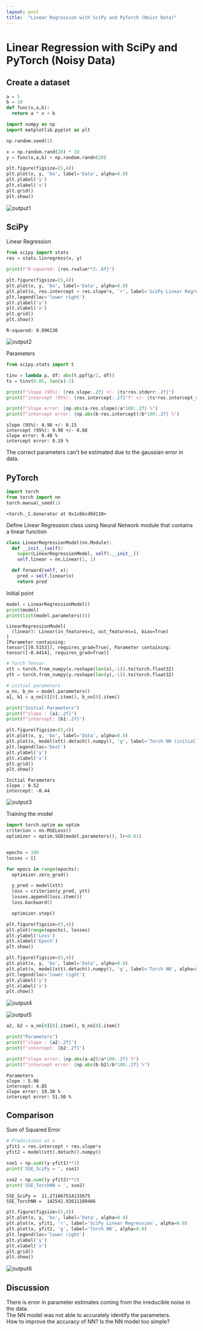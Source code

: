 ```yaml
---
layout: post
title:  "Linear Regression with SciPy and PyTorch (Noist Data)"
---
```



# Linear Regression with SciPy and PyTorch (Noisy Data)

## Create a dataset


```python
a = 5
b = 10
def func(x,a,b):
  return a * x + b
```


```python
import numpy as np
import matplotlib.pyplot as plt

np.random.seed(1)

x = np.random.rand(20) * 10
y = func(x,a,b) + np.random.randn(20)

plt.figure(figsize=(5,4))
plt.plot(x, y, 'bo', label='Data', alpha=0.8)
plt.ylabel('y')
plt.xlabel('x')
plt.grid()
plt.show()
```


![output1](https://github.com/ubettercallsaul/ubettercallsaul.github.io/blob/master/_posts/2023-04-01-Linear_Regression%20SciPy%20vs%20Torch/output1.png?raw=true)


## SciPy

Linear Regression


```python
from scipy import stats
res = stats.linregress(x, y)

print(f"R-squared: {res.rvalue**2:.6f}")

plt.figure(figsize=(5,4))
plt.plot(x, y, 'bo', label='Data', alpha=0.8)
plt.plot(x, res.intercept + res.slope*x, 'r', label='SciPy Linear Regression', alpha=0.8)
plt.legend(loc='lower right')
plt.ylabel('y')
plt.xlabel('x')
plt.grid()
plt.show()

```

    R-squared: 0.996130
    


    
![output2](https://github.com/ubettercallsaul/ubettercallsaul.github.io/blob/master/_posts/2023-04-01-Linear_Regression%20SciPy%20vs%20Torch/output2.png?raw=true)



Parameters


```python
from scipy.stats import t

tinv = lambda p, df: abs(t.ppf(p/2, df))
ts = tinv(0.05, len(x)-2)

print(f"slope (95%): {res.slope:.2f} +/- {ts*res.stderr:.2f}")
print(f"intercept (95%): {res.intercept:.2f}"f" +/- {ts*res.intercept_stderr:.2f}")

print(f"slope error: {np.abs(a-res.slope)/a*100:.2f} %")
print(f"intercept error: {np.abs(b-res.intercept)/b*100:.2f} %")
```

    slope (95%): 4.98 +/- 0.15
    intercept (95%): 9.98 +/- 0.68
    slope error: 0.48 %
    intercept error: 0.19 %

The correct parameters can't be estimated due to the gaussian error in data.




## PyTorch


```python
import torch
from torch import nn 
torch.manual_seed(1)

```




    <torch._C.Generator at 0x1c6bcd0d110>



Define Linear Regression class using Neural Network module that contains a linear function


```python
class LinearRegressionModel(nn.Module):
  def __init__(self):
    super(LinearRegressionModel, self).__init__()
    self.linear = nn.Linear(1, 1)

  def forward(self, x):
    pred = self.linear(x)
    return pred
```

Initial point


```python
model = LinearRegressionModel()
print(model)
print(list(model.parameters()))
```

    LinearRegressionModel(
      (linear): Linear(in_features=1, out_features=1, bias=True)
    )
    [Parameter containing:
    tensor([[0.5153]], requires_grad=True), Parameter containing:
    tensor([-0.4414], requires_grad=True)]
    


```python
# Torch Tensor
xtt = torch.from_numpy(x.reshape(len(x),-1)).to(torch.float32)
ytt = torch.from_numpy(y.reshape(len(y),-1)).to(torch.float32)

# initial parameters
a_nn, b_nn = model.parameters()
a1, b1 = a_nn[0][0].item(), b_nn[0].item()

print("Initial Parameters")
print(f"slope : {a1:.2f}")
print(f"intercept: {b1:.2f}")

plt.figure(figsize=(5,4))
plt.plot(x, y, 'bo', label='Data', alpha=0.8)
plt.plot(x, model(xtt).detach().numpy(), 'g', label='Torch NN (initial)', alpha=0.8)
plt.legend(loc='best')
plt.ylabel('y')
plt.xlabel('x')
plt.grid()
plt.show()

```

    Initial Parameters
    slope : 0.52
    intercept: -0.44
    


    
![output3](https://github.com/ubettercallsaul/ubettercallsaul.github.io/blob/master/_posts/2023-04-01-Linear_Regression%20SciPy%20vs%20Torch/output3.png?raw=true)
    


Training the model


```python
import torch.optim as optim
criterion = nn.MSELoss()
optimizer = optim.SGD(model.parameters(), lr=0.01)


epochs = 100
losses = []

for epocs in range(epochs):
  optimizer.zero_grad()

  y_pred = model(xtt)
  loss = criterion(y_pred, ytt)
  losses.append(loss.item())
  loss.backward()

  optimizer.step()

plt.figure(figsize=(5,4))
plt.plot(range(epochs), losses)
plt.ylabel('Loss')
plt.xlabel('Epoch')
plt.show()

plt.figure(figsize=(5,4))
plt.plot(x, y, 'bo', label='Data', alpha=0.8)
plt.plot(x, model(xtt).detach().numpy(), 'g', label='Torch NN', alpha=0.8)
plt.legend(loc='lower right')
plt.ylabel('y')
plt.xlabel('x')
plt.show()
```


    
![output4](https://github.com/ubettercallsaul/ubettercallsaul.github.io/blob/master/_posts/2023-04-01-Linear_Regression%20SciPy%20vs%20Torch/output4.png?raw=true)
    



    
![output5](https://github.com/ubettercallsaul/ubettercallsaul.github.io/blob/master/_posts/2023-04-01-Linear_Regression%20SciPy%20vs%20Torch/output5.png?raw=true)
    



```python
a2, b2 = a_nn[0][0].item(), b_nn[0].item()

print("Parameters")
print(f"slope : {a2:.2f}")
print(f"intercept: {b2:.2f}")

print(f"slope error: {np.abs(a-a2)/a*100:.2f} %")
print(f"intercept error: {np.abs(b-b2)/b*100:.2f} %")
```

    Parameters
    slope : 5.96
    intercept: 4.85
    slope error: 19.30 %
    intercept error: 51.50 %
    

## Comparison

Sum of Squared Error


```python
# Predictions at x
yfit1 = res.intercept + res.slope*x
yfit2 = model(xtt).detach().numpy()

sse1 = np.sum((y-yfit1)**2)
print('SSE_SciPy = ', sse1)

sse2 = np.sum((y-yfit2)**2)
print('SSE_TorchNN = ', sse2)

```

    SSE_SciPy =  11.271667514133675
    SSE_TorchNN =  142542.92611189466
    


```python
plt.figure(figsize=(5,4))
plt.plot(x, y, 'bo', label='Data', alpha=0.8)
plt.plot(x, yfit1, 'r', label='SciPy Linear Regression', alpha=0.8)
plt.plot(x, yfit2, 'g', label='Torch NN', alpha=0.8)
plt.legend(loc='lower right')
plt.ylabel('y')
plt.xlabel('x')
plt.grid()
plt.show()
```


    
![output6](https://github.com/ubettercallsaul/ubettercallsaul.github.io/blob/master/_posts/2023-04-01-Linear_Regression%20SciPy%20vs%20Torch/output6.png?raw=true)
    
    
## Discussion

There is error in parameter estimates coming from the irreducible noise in the data. <br>
The NN model was not able to accurately identify the parameters. <br>
How to improve the accuracy of NN? Is the NN model too simple?
